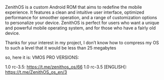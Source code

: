 ZenithOS is a custom Android ROM that aims to redefine the mobile experience. It features a clean and intuitive user interface, optimized performance for smoother operation, and a range of customization options to personalize your device. ZenithOS is perfect for users who want a unique and powerful mobile operating system, and for those who have a fairly old device.

Thanks for your interest in my project, 
I don’t know how to compress my OS to such a level that it would be less than 25 megabytes

so, here it is:
VMOS PRO VERSIONS:

1.0 rc-3.5: https://t.me/zenithos_os/66
1.0 rc-3.5 [ENGLISH]: https://t.me/ZenithOS_os_en/3
